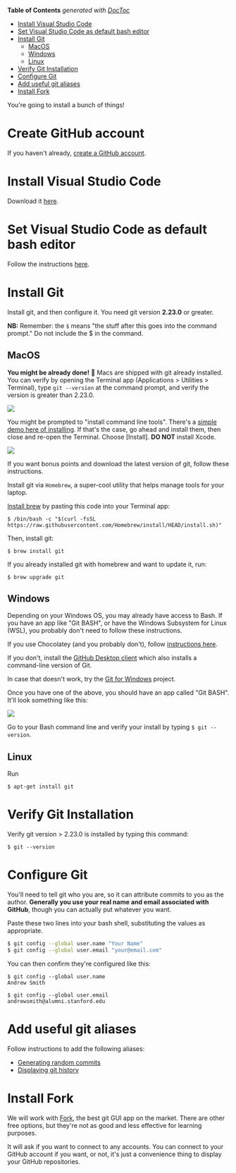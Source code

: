 <!-- START doctoc generated TOC please keep comment here to allow auto update -->
<!-- DON'T EDIT THIS SECTION, INSTEAD RE-RUN doctoc TO UPDATE -->
**Table of Contents**  *generated with [DocToc](https://github.com/thlorenz/doctoc)*

- [Install Visual Studio Code](#install-visual-studio-code)
- [Set Visual Studio Code as default bash editor](#set-visual-studio-code-as-default-bash-editor)
- [Install Git](#install-git)
  - [MacOS](#macos)
  - [Windows](#windows)
  - [Linux](#linux)
- [Verify Git Installation](#verify-git-installation)
- [Configure Git](#configure-git)
- [Add useful git aliases](#add-useful-git-aliases)
- [Install Fork](#install-fork)

<!-- END doctoc generated TOC please keep comment here to allow auto update -->

You're going to install a bunch of things!

# Create GitHub account

If you haven't already, [create a GitHub account](http://github.com/).

# Install Visual Studio Code

Download it [here](https://code.visualstudio.com/).

# Set Visual Studio Code as default bash editor

Follow the instructions [here](https://github.com/AndrewSouthpaw/git-started-workshop#set-vs-code-as-default-editor).

# Install Git

Install git, and then configure it. You need git version **2.23.0** or greater.

**NB:** Remember: the `$` means "the stuff after this goes into the command prompt." Do not include the $ in the command.

## MacOS

**You might be already done!** 🎉 Macs are shipped with git already installed. You can verify by opening the Terminal app (Applications > Utilities > Terminal), type `git --version` at the command prompt, and verify the version is greater than 2.23.0.

![](https://i.imgur.com/OMV7reD.png)

You might be prompted to "install command line tools". There's a [simple demo here of installing](https://cdn.osxdaily.com/wp-content/uploads/2014/02/confirm-install-command-line-tools-mac-os-x.jpg). If that's the case, go ahead and install them, then close and re-open the Terminal. Choose [Install]. **DO NOT** install Xcode.

![](https://cdn.osxdaily.com/wp-content/uploads/2014/02/confirm-install-command-line-tools-mac-os-x.jpg)

If you want bonus points and download the latest version of git, follow these instructions.

Install git via `Homebrew`, a super-cool utility that helps manage tools for your laptop.

[Install brew](https://brew.sh/) by pasting this code into your Terminal app:

```
$ /bin/bash -c "$(curl -fsSL https://raw.githubusercontent.com/Homebrew/install/HEAD/install.sh)"
```

Then, install git:

```
$ brew install git
```

If you already installed git with homebrew and want to update it, run:

```
$ brew upgrade git
```

## Windows

Depending on your Windows OS, you may already have access to Bash. If you have an app like "Git BASH", or have the Windows Subsystem for Linux (WSL), you probably don't need to follow these instructions.

If you use Chocolatey (and you probably don't), follow [instructions here](https://chocolatey.org/packages/git).

If you don't, install the [GitHub Desktop client](https://desktop.github.com/) which also installs a command-line version of Git.

In case that doesn't work, try the [Git for Windows](https://git-scm.com/download/win) project.

Once you have one of the above, you should have an app called "Git BASH". It'll look something like this:

![](https://i.stack.imgur.com/ik8KY.png)

Go to your Bash command line and verify your install by typing `$ git --version`. 

## Linux

Run

```
$ apt-get install git
```

# Verify Git Installation

Verify git version > 2.23.0 is installed by typing this command:

```
$ git --version
```

# Configure Git

You'll need to tell git who you are, so it can attribute commits to you as the author. **Generally you use your real name and email associated with GitHub**, though you can actually put whatever you want.

Paste these two lines into your bash shell, substituting the values as appropriate.

```bash
$ git config --global user.name "Your Name"
$ git config --global user.email "your@email.com"
```

You can then confirm they're configured like this:

```
$ git config --global user.name
Andrew Smith

$ git config --global user.email
andrewsmith@alumni.stanford.edu
```

# Add useful git aliases

Follow instructions to add the following aliases:

- [Generating random commits](https://github.com/AndrewSouthpaw/git-started-workshop#tools-for-generating-commits)
- [Displaying git history](https://github.com/AndrewSouthpaw/git-started-workshop#better-git-history)

# Install Fork

We will work with [Fork](https://git-fork.com/), the best git GUI app on the market. There are other free options, but they're not as good and less effective for learning purposes.

It will ask if you want to connect to any accounts. You can connect to your GitHub account if you want, or not, it's just a convenience thing to display your GitHub repositories.
